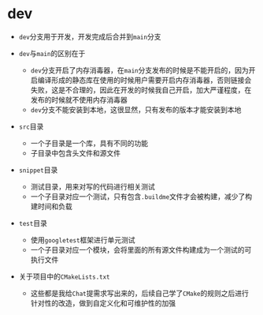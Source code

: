 # dev

- `dev`分支用于开发，开发完成后合并到`main`分支
- `dev`与`main`的区别在于
  - `dev`分支开启了内存消毒器，在`main`分支发布的时候是不能开启的，因为开启编译形成的静态库在使用的时候用户需要开启内存消毒器，否则链接会失败，这是不合理的，因此在开发的时候我自己开启，加大严谨程度，在发布的时候就不使用内存消毒器
  - `dev`分支不能安装到本地，这很显然，只有发布的版本才能安装到本地
- `src`目录
  - 一个子目录是一个库，具有不同的功能
  - 子目录中包含头文件和源文件

- `snippet`目录
  - 测试目录，用来对写的代码进行相关测试
  - 一个子目录对应一个测试，只有包含`.buildme`文件才会被构建，减少了构建时间和负载
- `test`目录
  - 使用`googletest`框架进行单元测试
  - 一个子目录对应一个模块，会将里面的所有源文件构建成为一个测试的可执行文件
- 关于项目中的`CMakeLists.txt`
  - 这些都是我给`Chat`提需求写出来的，后续自己学了`CMake`的规则之后进行针对性的改造，做到自定义化和可维护性的加强


